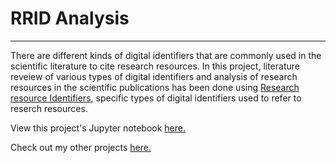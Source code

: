# RRID Analysis
***

There are different kinds of digital identifiers that are commonly used in the scientific literature to cite research resources. In this project, literature reveiew of various types of digital identifiers and analysis of research resources in the scientific publications has been done using [Research resource Identifiers](https://en.wikipedia.org/wiki/SciCrunch), specific types of digital identifiers used to refer to reserch resources. 

View this project's Jupyter notebook [here.](https://htmlpreview.github.io/?https://github.com/BeTKH/Data-Mining-and-Analysis-Scientific-Publications/blob/main/html/RRID%20Analysis%20Final%20Paper.html)


Check out my other projects [here.](https://sites.google.com/view/bekaluetadesse/projects)


